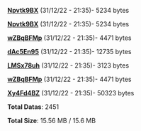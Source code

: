 [**Npvtk9BX**](/data/Npvtk9BX.txt) (31/12/22 - 21:35)- 5234 bytes

[**Npvtk9BX**](/data/Npvtk9BX.txt) (31/12/22 - 21:35)- 5234 bytes

[**wZBqBFMp**](/data/wZBqBFMp.txt) (31/12/22 - 21:35)- 4471 bytes

[**dAc5En95**](/data/dAc5En95.txt) (31/12/22 - 21:35)- 12735 bytes

[**LMSx78uh**](/data/LMSx78uh.txt) (31/12/22 - 21:35)- 3123 bytes

[**wZBqBFMp**](/data/wZBqBFMp.txt) (31/12/22 - 21:35)- 4471 bytes

[**Xy4Fd4BZ**](/data/Xy4Fd4BZ.txt) (31/12/22 - 21:35)- 50323 bytes

**Total Datas**: 2451

**Total Size**: 15.56 MB / 15.6 MB